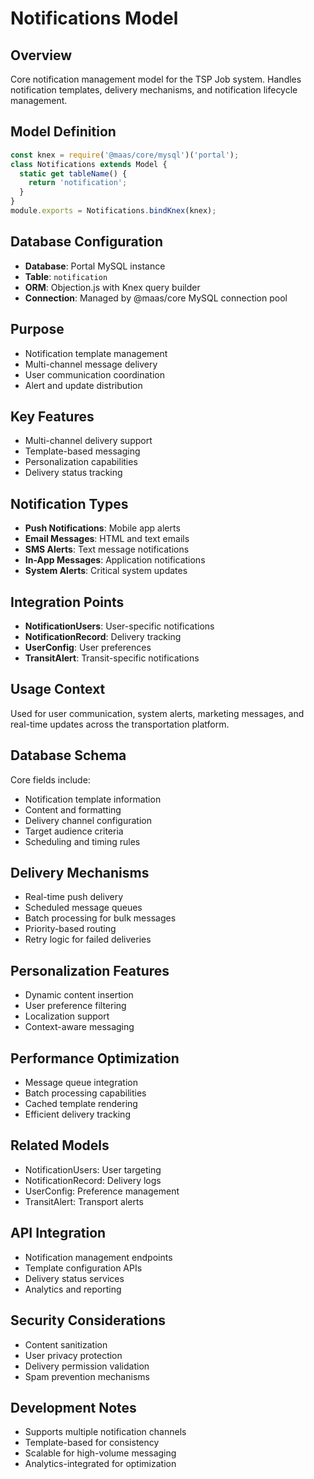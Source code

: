# Notifications Model

## Overview
Core notification management model for the TSP Job system. Handles notification templates, delivery mechanisms, and notification lifecycle management.

## Model Definition
```javascript
const knex = require('@maas/core/mysql')('portal');
class Notifications extends Model {
  static get tableName() {
    return 'notification';
  }
}
module.exports = Notifications.bindKnex(knex);
```

## Database Configuration
- **Database**: Portal MySQL instance
- **Table**: `notification`
- **ORM**: Objection.js with Knex query builder
- **Connection**: Managed by @maas/core MySQL connection pool

## Purpose
- Notification template management
- Multi-channel message delivery
- User communication coordination
- Alert and update distribution

## Key Features
- Multi-channel delivery support
- Template-based messaging
- Personalization capabilities
- Delivery status tracking

## Notification Types
- **Push Notifications**: Mobile app alerts
- **Email Messages**: HTML and text emails
- **SMS Alerts**: Text message notifications
- **In-App Messages**: Application notifications
- **System Alerts**: Critical system updates

## Integration Points
- **NotificationUsers**: User-specific notifications
- **NotificationRecord**: Delivery tracking
- **UserConfig**: User preferences
- **TransitAlert**: Transit-specific notifications

## Usage Context
Used for user communication, system alerts, marketing messages, and real-time updates across the transportation platform.

## Database Schema
Core fields include:
- Notification template information
- Content and formatting
- Delivery channel configuration
- Target audience criteria
- Scheduling and timing rules

## Delivery Mechanisms
- Real-time push delivery
- Scheduled message queues
- Batch processing for bulk messages
- Priority-based routing
- Retry logic for failed deliveries

## Personalization Features
- Dynamic content insertion
- User preference filtering
- Localization support
- Context-aware messaging

## Performance Optimization
- Message queue integration
- Batch processing capabilities
- Cached template rendering
- Efficient delivery tracking

## Related Models
- NotificationUsers: User targeting
- NotificationRecord: Delivery logs
- UserConfig: Preference management
- TransitAlert: Transport alerts

## API Integration
- Notification management endpoints
- Template configuration APIs
- Delivery status services
- Analytics and reporting

## Security Considerations
- Content sanitization
- User privacy protection
- Delivery permission validation
- Spam prevention mechanisms

## Development Notes
- Supports multiple notification channels
- Template-based for consistency
- Scalable for high-volume messaging
- Analytics-integrated for optimization